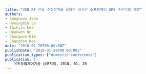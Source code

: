 ```yaml
---
title: "USB RF 신호 수집장치를 활용한 실시간 소프트웨어 GPS 수신기의 개발"
authors:
- Sanghoon Jeon
- Hyoungmin So
- Taikjin Lee
- Heekwon No
- Chongwon Kim
- Changdon Kee
date: "2010-01-20T00:00:00Z"
publishDate: "2010-01-20T00:00:00Z"
publication_types: ["domestic-conference"]
publication: |-
    유도항법제어기술 심포지엄, 2010, 01, 20
---
```

